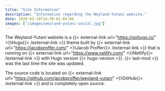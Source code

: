 ```yaml
---
title: "Site Information"
description: "Information regarding the Weyland-Yutani website."
date: 2020-03-18T14:58:01-04:00
images: ["/images/weyland-yutani-social.jpg"]
---
```


The Weyland-Yutani website is a {{< external-link url="https://gohugo.io/" >}}Hugo{{< /external-link >}} theme built by {{< external-link url="https://jacobproffer.com/" >}}Jacob Proffer{{< /external-link >}} that is running on {{< external-link url="https://www.netlify.com/" >}}Netlify{{< /external-link >}} with Hugo version {{< hugo-version >}}. {{< last-mod >}} was the last time the site was updated.

The source code is located on {{< external-link url="https://github.com/jacobproffer/weyland-yutani" >}}GitHub{{< /external-link >}} and is completely open source.
